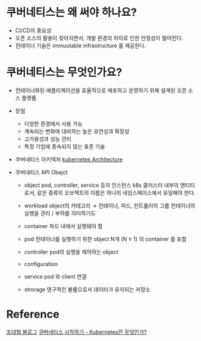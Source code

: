# 쿠버네티스는 왜 써야 하나요?
- CI/CD의 중요성
- 오픈 소스의 활용이 잦아지면서, 개발 환경의 차이로 인한 안정성이 떨어진다.
- 컨테이너 기술은 immuutable infrastructure 를 제공한다.

# 쿠버네티스는 무엇인가요?
- 컨테이너화된 애플리케이션을 효율적으로 배포하고 운영하기 위해 설계된 오픈 소스 플랫폼
- 장점
  - 다양한 환경에서 사용 가능
  - 계속되는 변화에 대비하는 높은 유연성과 확장성
  - 고가용성과 성능 관리
  - 특정 기업에 종속되지 않는 표준 기술

- 쿠버네티스 아키텍처
  [kubernetes Architecture](./images/KubeArchi.png)
  
- 쿠버네티스 API Obejct
  - object
  pod, controller, service 등의 인스턴스 
  k8s 클러스터 내부의 엔티티로서, 같은 종류의 오브젝트의 이름은 하나의     네임스페이스에서 유일해야 한다.
  
  - workload
  object의 카테고리 → 컨테이너, 파드, 컨트롤러의 그룹
  컨테이너의 실행을 관리 / 부하를 의미하기도 
  
  - container
  파드 내에서 실행돼야 함
  
  - pod
  컨테이너를 실행하기 위한 object 
  N개 (N ≥ 1) 의 container 를 포함
  
  - controller
  pod의 실행을 제어하는 object
  
  - configuration
  
  - service
  pod 와 client 연결
  
  - strorage
  영구적인 볼륨으로서 데이터가 유지되는 저장소
  
# Reference
[조대협 블로그](https://bcho.tistory.com/1256?category=731548)
[쿠버네티스 시작하기 - Kubernetes란 무엇인가?](https://subicura.com/2019/05/19/kubernetes-basic-1.html)